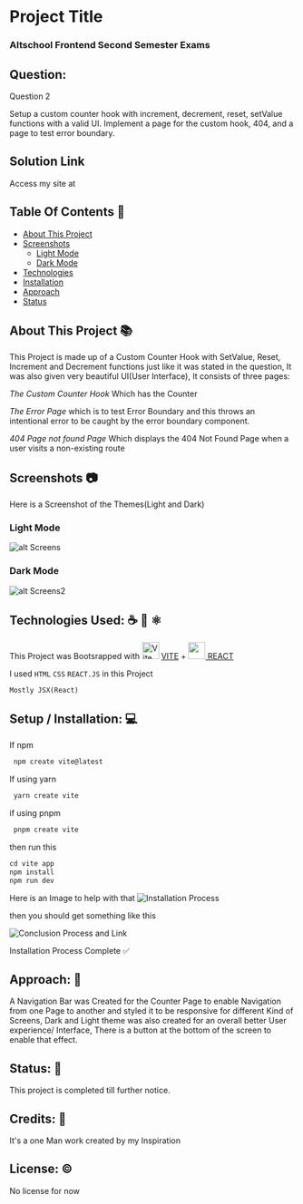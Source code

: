 # Project Title
 ### Altschool Frontend Second Semester Exams

## Question:
Question 2 

Setup a custom counter hook with increment, decrement, reset, setValue functions with a valid UI. Implement a page for the custom hook, 404, and a page to test error boundary.

## Solution Link
Access my site at

## Table Of Contents  📑

<!--ts-->
   * [About This Project](About-This-Project)
   * [Screenshots](Screenshots)
      * [Light Mode](Light-Mode)
      * [Dark Mode](Dark-Mode)
   * [Technologies](Technologies-used)
   * [Installation](Setup/Installation)
   * [Approach](Approach)
   * [Status](Status) 
<!--te-->

## About This Project 📚
This Project is made up of a Custom Counter Hook with SetValue, Reset, Increment and Decrement functions just like it was stated in the question, It was also given very beautiful UI(User Interface), It consists of three pages:

*The Custom Counter Hook* Which has the Counter

*The Error Page* which is to test Error Boundary and this throws an intentional error to be caught by the error boundary component.

*404 Page not found Page* Which displays the 404 Not Found Page when a user visits a non-existing route

## Screenshots 📷
Here is a Screenshot of the Themes(Light and Dark)
### Light Mode
![alt Screens](https://github.com/Richard-Mro/Richard-Mro.github.io/assets/104454092/d3fe627a-7d10-4546-8d2f-e9ddfdb9af0a)

### Dark Mode
![alt Screens2](https://github.com/Richard-Mro/Richard-Mro.github.io/assets/104454092/47c1e248-39c2-423a-9175-cc28e5dcc7c4)



## Technologies Used: ☕️ 🐍 ⚛️
This Project was Bootsrapped with <img width="30px" height="30px" alt="Vite Logo" src="https://upload.wikimedia.org/wikipedia/commons/thumb/f/f1/Vitejs-logo.svg/1039px-Vitejs-logo.svg.png"/> <a href ="https://vitejs.dev/guide/">VITE</a> + <img width="30px" height="30px" src="https://upload.wikimedia.org/wikipedia/commons/thumb/a/a7/React-icon.svg/1150px-React-icon.svg.png"><a href="https://react.dev/"> REACT</a>  

I used `HTML` `CSS` `REACT.JS` in this Project

`Mostly JSX(React)`

## Setup / Installation: 💻

If npm
```ts
 npm create vite@latest
```
If using yarn
```ts
 yarn create vite
```
if using pnpm
```ts
 pnpm create vite
```
then run this
```ts
cd vite app
npm install
npm run dev
```
Here is an Image to help with that
<img src="https://scrimba.com/articles/content/images/size/w1000/2022/08/Create-a-new-React-app-with-Vite-8-2.png" alt= "Installation Process"/>

then you should get something like this

<img src="https://scrimba.com/articles/content/images/size/w1000/2022/08/Create-a-new-React-app-with-Vite-10.png" alt="Conclusion Process and Link"/>

Installation Process Complete ✅

## Approach: 🚶
A Navigation Bar was Created for the Counter Page to enable Navigation from one Page to another and styled it to be responsive for different Kind of Screens, Dark and Light theme was also created for an overall better User experience/ Interface, There is a button at the bottom of the screen to enable that effect.

## Status: 📶
This project is completed till further notice.

## Credits: 📝
It's a one Man work created by my Inspiration 

## License: ©️
No license for now


